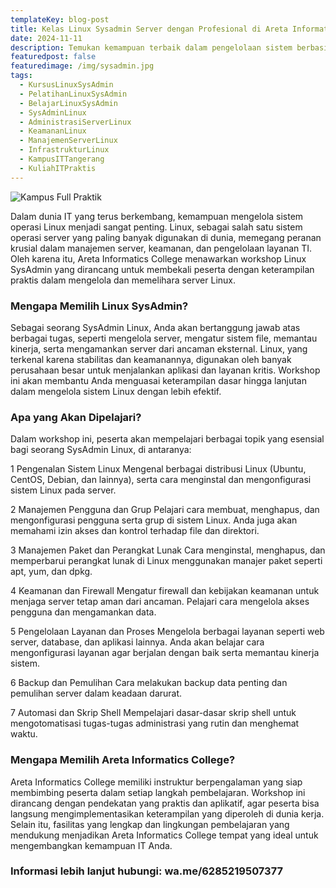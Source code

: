 ```yaml
---
templateKey: blog-post
title: Kelas Linux Sysadmin Server dengan Profesional di Areta Informatics College
date: 2024-11-11
description: Temukan kemampuan terbaik dalam pengelolaan sistem berbasis Linux melalui workshop ini. Pelajari cara mengoptimalkan performa server, mengelola user, menangani keamanan, serta menjalankan berbagai layanan penting di lingkungan server. Bersama Areta Informatics College, kamu akan dibimbing oleh instruktur berpengalaman, memastikan setiap peserta mampu menjadi SysAdmin Linux yang handal dan profesional.
featuredpost: false
featuredimage: /img/sysadmin.jpg
tags:
  - KursusLinuxSysAdmin
  - PelatihanLinuxSysAdmin
  - BelajarLinuxSysAdmin
  - SysAdminLinux
  - AdministrasiServerLinux
  - KeamananLinux
  - ManajemenServerLinux
  - InfrastrukturLinux
  - KampusITTangerang
  - KuliahITPraktis
---
```


![Kampus Full Praktik](/img/sysadmin.jpg "Kampus Full Praktik")

Dalam dunia IT yang terus berkembang, kemampuan mengelola sistem operasi Linux menjadi sangat penting. Linux, sebagai salah satu sistem operasi server yang paling banyak digunakan di dunia, memegang peranan krusial dalam manajemen server, keamanan, dan pengelolaan layanan TI. Oleh karena itu, Areta Informatics College menawarkan workshop Linux SysAdmin yang dirancang untuk membekali peserta dengan keterampilan praktis dalam mengelola dan memelihara server Linux.

### Mengapa Memilih Linux SysAdmin?
Sebagai seorang SysAdmin Linux, Anda akan bertanggung jawab atas berbagai tugas, seperti mengelola server, mengatur sistem file, memantau kinerja, serta mengamankan server dari ancaman eksternal. Linux, yang terkenal karena stabilitas dan keamanannya, digunakan oleh banyak perusahaan besar untuk menjalankan aplikasi dan layanan kritis. Workshop ini akan membantu Anda menguasai keterampilan dasar hingga lanjutan dalam mengelola sistem Linux dengan lebih efektif.

### Apa yang Akan Dipelajari?
Dalam workshop ini, peserta akan mempelajari berbagai topik yang esensial bagi seorang SysAdmin Linux, di antaranya:

1 Pengenalan Sistem Linux
Mengenal berbagai distribusi Linux (Ubuntu, CentOS, Debian, dan lainnya), serta cara menginstal dan mengonfigurasi sistem Linux pada server.

2 Manajemen Pengguna dan Grup
Pelajari cara membuat, menghapus, dan mengonfigurasi pengguna serta grup di sistem Linux. Anda juga akan memahami izin akses dan kontrol terhadap file dan direktori.

3 Manajemen Paket dan Perangkat Lunak
Cara menginstal, menghapus, dan memperbarui perangkat lunak di Linux menggunakan manajer paket seperti apt, yum, dan dpkg.

4 Keamanan dan Firewall
Mengatur firewall dan kebijakan keamanan untuk menjaga server tetap aman dari ancaman. Pelajari cara mengelola akses pengguna dan mengamankan data.

5 Pengelolaan Layanan dan Proses
Mengelola berbagai layanan seperti web server, database, dan aplikasi lainnya. Anda akan belajar cara mengonfigurasi layanan agar berjalan dengan baik serta memantau kinerja sistem.

6 Backup dan Pemulihan
Cara melakukan backup data penting dan pemulihan server dalam keadaan darurat.

7 Automasi dan Skrip Shell
Mempelajari dasar-dasar skrip shell untuk mengotomatisasi tugas-tugas administrasi yang rutin dan menghemat waktu.

### Mengapa Memilih Areta Informatics College?
Areta Informatics College memiliki instruktur berpengalaman yang siap membimbing peserta dalam setiap langkah pembelajaran. Workshop ini dirancang dengan pendekatan yang praktis dan aplikatif, agar peserta bisa langsung mengimplementasikan keterampilan yang diperoleh di dunia kerja. Selain itu, fasilitas yang lengkap dan lingkungan pembelajaran yang mendukung menjadikan Areta Informatics College tempat yang ideal untuk mengembangkan kemampuan IT Anda.

### Informasi lebih lanjut hubungi: wa.me/6285219507377